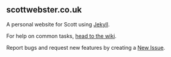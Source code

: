 ## scottwebster.co.uk ##

A personal website for Scott using [Jekyll](http://jekyllrb.com).

For help on common tasks, [head to the wiki](https://github.com/scottwebster/scottwebster.github.io/wiki).

Report bugs and request new features by creating a [New Issue](https://github.com/scottwebster/scottwebster.github.io/issues/new).
